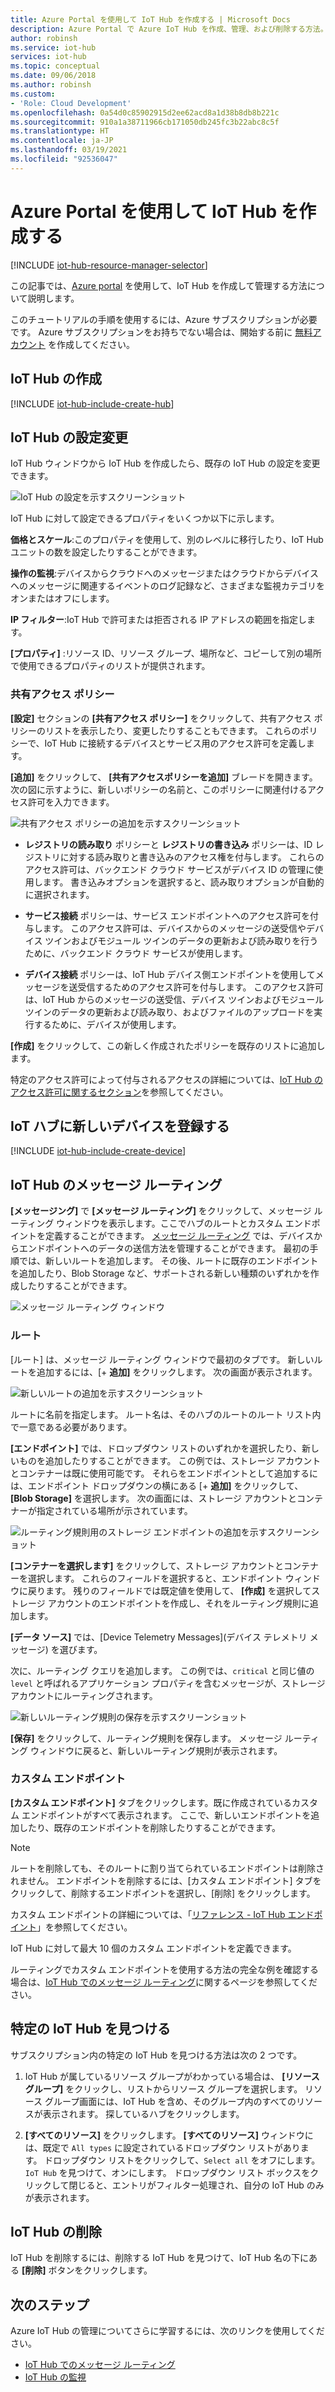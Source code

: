 ```yaml
---
title: Azure Portal を使用して IoT Hub を作成する | Microsoft Docs
description: Azure Portal で Azure IoT Hub を作成、管理、および削除する方法。 価格レベル、スケーリング、セキュリティ、およびメッセージングの構成に関する情報が含まれています。
author: robinsh
ms.service: iot-hub
services: iot-hub
ms.topic: conceptual
ms.date: 09/06/2018
ms.author: robinsh
ms.custom:
- 'Role: Cloud Development'
ms.openlocfilehash: 0a54d0c85902915d2ee62acd8a1d38b8db8b221c
ms.sourcegitcommit: 910a1a38711966cb171050db245fc3b22abc8c5f
ms.translationtype: HT
ms.contentlocale: ja-JP
ms.lasthandoff: 03/19/2021
ms.locfileid: "92536047"
---
```

# <a name="create-an-iot-hub-using-the-azure-portal"></a>Azure Portal を使用して IoT Hub を作成する

[!INCLUDE [iot-hub-resource-manager-selector](../../includes/iot-hub-resource-manager-selector.md)]

この記事では、[Azure portal](https://portal.azure.com) を使用して、IoT Hub を作成して管理する方法について説明します。

このチュートリアルの手順を使用するには、Azure サブスクリプションが必要です。 Azure サブスクリプションをお持ちでない場合は、開始する前に [無料アカウント](https://azure.microsoft.com/free/?WT.mc_id=A261C142F) を作成してください。

## <a name="create-an-iot-hub"></a>IoT Hub の作成

[!INCLUDE [iot-hub-include-create-hub](../../includes/iot-hub-include-create-hub.md)]

## <a name="change-the-settings-of-the-iot-hub"></a>IoT Hub の設定変更

IoT Hub ウィンドウから IoT Hub を作成したら、既存の IoT Hub の設定を変更できます。

![IoT Hub の設定を示すスクリーンショット](./media/iot-hub-create-through-portal/iot-hub-settings-panel.png)

IoT Hub に対して設定できるプロパティをいくつか以下に示します。

**価格とスケール**:このプロパティを使用して、別のレベルに移行したり、IoT Hub ユニットの数を設定したりすることができます。 

**操作の監視**:デバイスからクラウドへのメッセージまたはクラウドからデバイスへのメッセージに関連するイベントのログ記録など、さまざまな監視カテゴリをオンまたはオフにします。

**IP フィルター**:IoT Hub で許可または拒否される IP アドレスの範囲を指定します。

**[プロパティ]** :リソース ID、リソース グループ、場所など、コピーして別の場所で使用できるプロパティのリストが提供されます。

### <a name="shared-access-policies"></a>共有アクセス ポリシー

**[設定]** セクションの **[共有アクセス ポリシー]** をクリックして、共有アクセス ポリシーのリストを表示したり、変更したりすることもできます。 これらのポリシーで、IoT Hub に接続するデバイスとサービス用のアクセス許可を定義します。 

**[追加]** をクリックして、 **[共有アクセスポリシーを追加]** ブレードを開きます。  次の図に示すように、新しいポリシーの名前と、このポリシーに関連付けるアクセス許可を入力できます。

![共有アクセス ポリシーの追加を示すスクリーンショット](./media/iot-hub-create-through-portal/iot-hub-add-shared-access-policy.png)

* **レジストリの読み取り** ポリシーと **レジストリの書き込み** ポリシーは、ID レジストリに対する読み取りと書き込みのアクセス権を付与します。 これらのアクセス許可は、バックエンド クラウド サービスがデバイス ID の管理に使用します。 書き込みオプションを選択すると、読み取りオプションが自動的に選択されます。

* **サービス接続** ポリシーは、サービス エンドポイントへのアクセス許可を付与します。 このアクセス許可は、デバイスからのメッセージの送受信やデバイス ツインおよびモジュール ツインのデータの更新および読み取りを行うために、バックエンド クラウド サービスが使用します。

* **デバイス接続** ポリシーは、IoT Hub デバイス側エンドポイントを使用してメッセージを送受信するためのアクセス許可を付与します。 このアクセス許可は、IoT Hub からのメッセージの送受信、デバイス ツインおよびモジュール ツインのデータの更新および読み取り、およびファイルのアップロードを実行するために、デバイスが使用します。

**[作成]** をクリックして、この新しく作成されたポリシーを既存のリストに追加します。

特定のアクセス許可によって付与されるアクセスの詳細については、[IoT Hub のアクセス許可に関するセクション](./iot-hub-devguide-security.md#iot-hub-permissions)を参照してください。

## <a name="register-a-new-device-in-the-iot-hub"></a>IoT ハブに新しいデバイスを登録する

[!INCLUDE [iot-hub-include-create-device](../../includes/iot-hub-include-create-device.md)]

## <a name="message-routing-for-an-iot-hub"></a>IoT Hub のメッセージ ルーティング

**[メッセージング]** で **[メッセージ ルーティング]** をクリックして、メッセージ ルーティング ウィンドウを表示します。ここでハブのルートとカスタム エンドポイントを定義することができます。 [メッセージ ルーティング](iot-hub-devguide-messages-d2c.md) では、デバイスからエンドポイントへのデータの送信方法を管理することができます。 最初の手順では、新しいルートを追加します。 その後、ルートに既存のエンドポイントを追加したり、Blob Storage など、サポートされる新しい種類のいずれかを作成したりすることができます。 

![メッセージ ルーティング ウィンドウ](./media/iot-hub-create-through-portal/iot-hub-message-routing.png)

### <a name="routes"></a>ルート

[ルート] は、メッセージ ルーティング ウィンドウで最初のタブです。 新しいルートを追加するには、[+ **追加]** をクリックします。 次の画面が表示されます。 

![新しいルートの追加を示すスクリーンショット](./media/iot-hub-create-through-portal/iot-hub-add-route-storage-endpoint.png)

ルートに名前を指定します。 ルート名は、そのハブのルートのルート リスト内で一意である必要があります。 

**[エンドポイント]** では、ドロップダウン リストのいずれかを選択したり、新しいものを追加したりすることができます。 この例では、ストレージ アカウントとコンテナーは既に使用可能です。 それらをエンドポイントとして追加するには、エンドポイント ドロップダウンの横にある [+ **追加]** をクリックして、 **[Blob Storage]** を選択します。 次の画面には、ストレージ アカウントとコンテナーが指定されている場所が示されています。

![ルーティング規則用のストレージ エンドポイントの追加を示すスクリーンショット](./media/iot-hub-create-through-portal/iot-hub-routing-add-storage-endpoint.png)

**[コンテナーを選択します]** をクリックして、ストレージ アカウントとコンテナーを選択します。 これらのフィールドを選択すると、エンドポイント ウィンドウに戻ります。 残りのフィールドでは既定値を使用して、 **[作成]** を選択してストレージ アカウントのエンドポイントを作成し、それをルーティング規則に追加します。

**[データ ソース]** では、[Device Telemetry Messages]\(デバイス テレメトリ メッセージ\) を選びます。 

次に、ルーティング クエリを追加します。 この例では、`critical` と同じ値の `level` と呼ばれるアプリケーション プロパティを含むメッセージが、ストレージ アカウントにルーティングされます。

![新しいルーティング規則の保存を示すスクリーンショット](./media/iot-hub-create-through-portal/iot-hub-add-route.png)

**[保存]** をクリックして、ルーティング規則を保存します。 メッセージ ルーティング ウィンドウに戻ると、新しいルーティング規則が表示されます。

### <a name="custom-endpoints"></a>カスタム エンドポイント

**[カスタム エンドポイント]** タブをクリックします。既に作成されているカスタム エンドポイントがすべて表示されます。 ここで、新しいエンドポイントを追加したり、既存のエンドポイントを削除したりすることができます。 

> [!NOTE]
> ルートを削除しても、そのルートに割り当てられているエンドポイントは削除されません。 エンドポイントを削除するには、[カスタム エンドポイント] タブをクリックして、削除するエンドポイントを選択し、[削除] をクリックします。
>

カスタム エンドポイントの詳細については、「[リファレンス - IoT Hub エンドポイント](iot-hub-devguide-endpoints.md)」を参照してください。

IoT Hub に対して最大 10 個のカスタム エンドポイントを定義できます。 

ルーティングでカスタム エンドポイントを使用する方法の完全な例を確認する場合は、[IoT Hub でのメッセージ ルーティング](tutorial-routing.md)に関するページを参照してください。

## <a name="find-a-specific-iot-hub"></a>特定の IoT Hub を見つける

サブスクリプション内の特定の IoT Hub を見つける方法は次の 2 つです。

1. IoT Hub が属しているリソース グループがわかっている場合は、 **[リソース グループ]** をクリックし、リストからリソース グループを選択します。 リソース グループ画面には、IoT Hub を含め、そのグループ内のすべてのリソースが表示されます。 探しているハブをクリックします。

2. **[すべてのリソース]** をクリックします。 **[すべてのリソース]** ウィンドウには、既定で `All types` に設定されているドロップダウン リストがあります。 ドロップダウン リストをクリックして、`Select all` をオフにします。 `IoT Hub` を見つけて、オンにします。 ドロップダウン リスト ボックスをクリックして閉じると、エントリがフィルター処理され、自分の IoT Hub のみが表示されます。

## <a name="delete-the-iot-hub"></a>IoT Hub の削除

IoT Hub を削除するには、削除する IoT Hub を見つけて、IoT Hub 名の下にある **[削除]** ボタンをクリックします。

## <a name="next-steps"></a>次のステップ

Azure IoT Hub の管理についてさらに学習するには、次のリンクを使用してください。

* [IoT Hub でのメッセージ ルーティング](tutorial-routing.md)
* [IoT Hub の監視](monitor-iot-hub.md)
